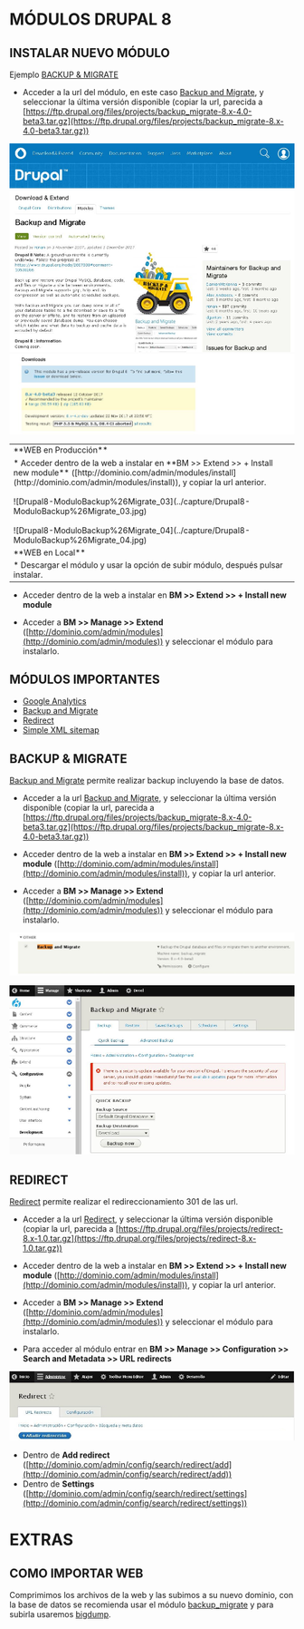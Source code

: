 MÓDULOS DRUPAL 8
================

INSTALAR NUEVO MÓDULO
---------------------
Ejemplo [BACKUP & MIGRATE](https://www.drupal.org/project/backup_migrate)

* Acceder a la url del módulo, en este caso [Backup and Migrate](https://www.drupal.org/project/backup_migrate), y seleccionar la última versión disponible (copiar la url, parecida a [https://ftp.drupal.org/files/projects/backup_migrate-8.x-4.0-beta3.tar.gz](https://ftp.drupal.org/files/projects/backup_migrate-8.x-4.0-beta3.tar.gz))

![Drupal8-ModuloBackup%26Migrate_01](../capture/Drupal8-ModuloBackup%26Migrate_01.jpg)
![Drupal8-ModuloBackup%26Migrate_02](../capture/Drupal8-ModuloBackup%26Migrate_02.jpg)

<table>
  <tr>
    <td>**WEB en Producción**</td>
  </tr>
  <tr>
    <td>
      * Acceder dentro de la web  a instalar en **BM >> Extend >> + Install new module** ([http://dominio.com/admin/modules/install](http://dominio.com/admin/modules/install)), y copiar la url anterior.
      <br><br>
      ![Drupal8-ModuloBackup%26Migrate_03](../capture/Drupal8-ModuloBackup%26Migrate_03.jpg)
      <br><br>
      ![Drupal8-ModuloBackup%26Migrate_04](../capture/Drupal8-ModuloBackup%26Migrate_04.jpg)
    </td>
  </tr>
  <tr>
    <td>**WEB en Local**</td>
  </tr>
  <tr>
    <td>
      * Descargar el módulo y usar la opción de subir módulo, después pulsar instalar.
    </td>
    </tr>
</table>

* Acceder dentro de la web  a instalar en **BM >> Extend >> + Install new module**

* Acceder a **BM >> Manage >> Extend** ([http://dominio.com/admin/modules](http://dominio.com/admin/modules)) y seleccionar el módulo para instalarlo.

MÓDULOS IMPORTANTES
-------------------
* [Google Analytics](https://www.drupal.org/project/google_analytics)
* [Backup and Migrate](https://www.drupal.org/project/backup_migrate)
* [Redirect](https://www.drupal.org/project/redirect)
* [Simple XML sitemap](https://www.drupal.org/project/simple_sitemap)

BACKUP & MIGRATE
----------------

[Backup and Migrate](https://www.drupal.org/project/backup_migrate) permite realizar backup incluyendo la base de datos.

* Acceder a la url [Backup and Migrate](https://www.drupal.org/project/backup_migrate), y seleccionar la última versión disponible (copiar la url, parecida a [https://ftp.drupal.org/files/projects/backup_migrate-8.x-4.0-beta3.tar.gz](https://ftp.drupal.org/files/projects/backup_migrate-8.x-4.0-beta3.tar.gz))

* Acceder dentro de la web a instalar en **BM >> Extend >> + Install new module** ([http://dominio.com/admin/modules/install](http://dominio.com/admin/modules/install)), y copiar la url anterior.

* Acceder a **BM >> Manage >> Extend** ([http://dominio.com/admin/modules](http://dominio.com/admin/modules)) y seleccionar el módulo para instalarlo.

![Drupal8-ModuloBackup%26Migrate_05](../capture/Drupal8-ModuloBackup%26Migrate_05.jpg)

![Drupal8-ModuloBackup%26Migrate_06](../capture/Drupal8-ModuloBackup%26Migrate_06.jpg)

REDIRECT
-------------------

[Redirect](https://www.drupal.org/project/redirect) permite realizar el redireccionamiento 301 de las url.

* Acceder a la url [Redirect](https://www.drupal.org/project/redirect), y seleccionar la última versión disponible (copiar la url, parecida a [https://ftp.drupal.org/files/projects/redirect-8.x-1.0.tar.gz](https://ftp.drupal.org/files/projects/redirect-8.x-1.0.tar.gz))

* Acceder dentro de la web  a instalar en **BM >> Extend >> + Install new module** ([http://dominio.com/admin/modules/install](http://dominio.com/admin/modules/install)), y copiar la url anterior.

* Acceder a **BM >> Manage >> Extend** ([http://dominio.com/admin/modules](http://dominio.com/admin/modules)) y seleccionar el módulo para instalarlo.

* Para acceder al módulo entrar en **BM >> Manage >> Configuration >> Search and Metadata >> URL redirects**

![Drupal8-ModuloRedirect_01](../capture/Drupal8-ModuloRedirect_01.jpg)

* Dentro de **Add redirect** ([http://dominio.com/admin/config/search/redirect/add](http://dominio.com/admin/config/search/redirect/add))
* Dentro de **Settings** ([http://dominio.com/admin/config/search/redirect/settings](http://dominio.com/admin/config/search/redirect/settings))

EXTRAS
======

COMO IMPORTAR WEB
-----------------

Comprimimos los archivos de la web y las subimos a su nuevo dominio, con la base de datos se recomienda usar el módulo [backup_migrate](https://www.drupal.org/project/backup_migrate) y para subirla usaremos [bigdump](http://www.ozerov.de/bigdump/).
